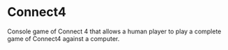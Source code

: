 # Connect4
Console game of Connect 4 that allows a human player to play a complete game of Connect4 against a computer.

